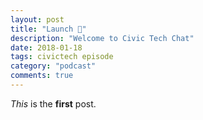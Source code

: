 ```yaml
---
layout: post
title: "Launch 🚀"
description: "Welcome to Civic Tech Chat"
date: 2018-01-18
tags: civictech episode
category: "podcast"
comments: true
---
```

*This* is the **first** post.
